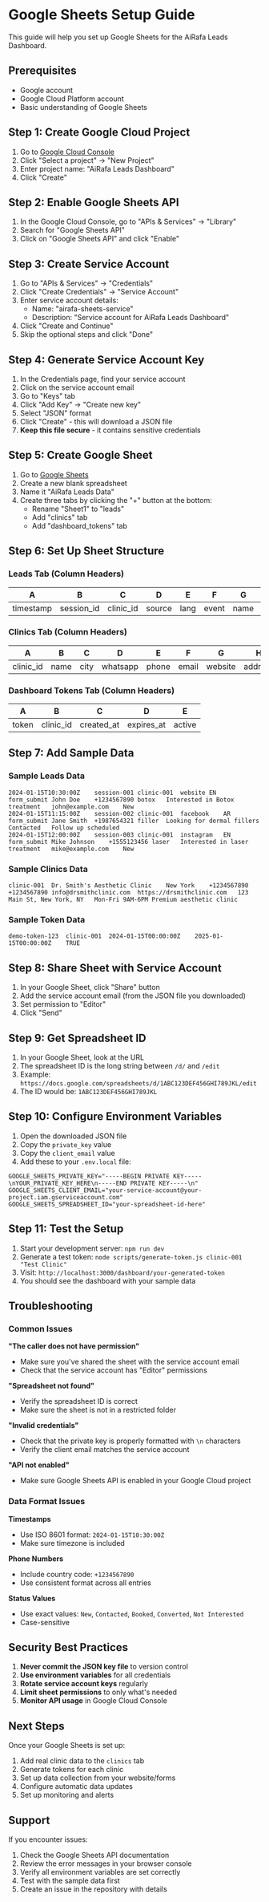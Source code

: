 # Google Sheets Setup Guide

This guide will help you set up Google Sheets for the AiRafa Leads Dashboard.

## Prerequisites

- Google account
- Google Cloud Platform account
- Basic understanding of Google Sheets

## Step 1: Create Google Cloud Project

1. Go to [Google Cloud Console](https://console.cloud.google.com/)
2. Click "Select a project" → "New Project"
3. Enter project name: "AiRafa Leads Dashboard"
4. Click "Create"

## Step 2: Enable Google Sheets API

1. In the Google Cloud Console, go to "APIs & Services" → "Library"
2. Search for "Google Sheets API"
3. Click on "Google Sheets API" and click "Enable"

## Step 3: Create Service Account

1. Go to "APIs & Services" → "Credentials"
2. Click "Create Credentials" → "Service Account"
3. Enter service account details:
   - Name: "airafa-sheets-service"
   - Description: "Service account for AiRafa Leads Dashboard"
4. Click "Create and Continue"
5. Skip the optional steps and click "Done"

## Step 4: Generate Service Account Key

1. In the Credentials page, find your service account
2. Click on the service account email
3. Go to "Keys" tab
4. Click "Add Key" → "Create new key"
5. Select "JSON" format
6. Click "Create" - this will download a JSON file
7. **Keep this file secure** - it contains sensitive credentials

## Step 5: Create Google Sheet

1. Go to [Google Sheets](https://sheets.google.com/)
2. Create a new blank spreadsheet
3. Name it "AiRafa Leads Data"
4. Create three tabs by clicking the "+" button at the bottom:
   - Rename "Sheet1" to "leads"
   - Add "clinics" tab
   - Add "dashboard_tokens" tab

## Step 6: Set Up Sheet Structure

### Leads Tab (Column Headers)
| A | B | C | D | E | F | G | H | I | J | K | L | M |
|---|---|---|---|---|---|---|---|---|---|---|---|---|
| timestamp | session_id | clinic_id | source | lang | event | name | phone | treatment_id | message | email | status | notes |

### Clinics Tab (Column Headers)
| A | B | C | D | E | F | G | H | I | J |
|---|---|---|---|---|---|---|---|---|---|
| clinic_id | name | city | whatsapp | phone | email | website | address | hours | notes |

### Dashboard Tokens Tab (Column Headers)
| A | B | C | D | E |
|---|---|---|---|---|
| token | clinic_id | created_at | expires_at | active |

## Step 7: Add Sample Data

### Sample Leads Data
```
2024-01-15T10:30:00Z	session-001	clinic-001	website	EN	form_submit	John Doe	+1234567890	botox	Interested in Botox treatment	john@example.com	New	
2024-01-15T11:15:00Z	session-002	clinic-001	facebook	AR	form_submit	Jane Smith	+1987654321	filler	Looking for dermal fillers		Contacted	Follow up scheduled
2024-01-15T12:00:00Z	session-003	clinic-001	instagram	EN	form_submit	Mike Johnson	+1555123456	laser	Interested in laser treatment	mike@example.com	New	
```

### Sample Clinics Data
```
clinic-001	Dr. Smith's Aesthetic Clinic	New York	+1234567890	+1234567890	info@drsmithclinic.com	https://drsmithclinic.com	123 Main St, New York, NY	Mon-Fri 9AM-6PM	Premium aesthetic clinic
```

### Sample Token Data
```
demo-token-123	clinic-001	2024-01-15T00:00:00Z	2025-01-15T00:00:00Z	TRUE
```

## Step 8: Share Sheet with Service Account

1. In your Google Sheet, click "Share" button
2. Add the service account email (from the JSON file you downloaded)
3. Set permission to "Editor"
4. Click "Send"

## Step 9: Get Spreadsheet ID

1. In your Google Sheet, look at the URL
2. The spreadsheet ID is the long string between `/d/` and `/edit`
3. Example: `https://docs.google.com/spreadsheets/d/1ABC123DEF456GHI789JKL/edit`
4. The ID would be: `1ABC123DEF456GHI789JKL`

## Step 10: Configure Environment Variables

1. Open the downloaded JSON file
2. Copy the `private_key` value
3. Copy the `client_email` value
4. Add these to your `.env.local` file:

```env
GOOGLE_SHEETS_PRIVATE_KEY="-----BEGIN PRIVATE KEY-----\nYOUR_PRIVATE_KEY_HERE\n-----END PRIVATE KEY-----\n"
GOOGLE_SHEETS_CLIENT_EMAIL="your-service-account@your-project.iam.gserviceaccount.com"
GOOGLE_SHEETS_SPREADSHEET_ID="your-spreadsheet-id-here"
```

## Step 11: Test the Setup

1. Start your development server: `npm run dev`
2. Generate a test token: `node scripts/generate-token.js clinic-001 "Test Clinic"`
3. Visit: `http://localhost:3000/dashboard/your-generated-token`
4. You should see the dashboard with your sample data

## Troubleshooting

### Common Issues

**"The caller does not have permission"**
- Make sure you've shared the sheet with the service account email
- Check that the service account has "Editor" permissions

**"Spreadsheet not found"**
- Verify the spreadsheet ID is correct
- Make sure the sheet is not in a restricted folder

**"Invalid credentials"**
- Check that the private key is properly formatted with `\n` characters
- Verify the client email matches the service account

**"API not enabled"**
- Make sure Google Sheets API is enabled in your Google Cloud project

### Data Format Issues

**Timestamps**
- Use ISO 8601 format: `2024-01-15T10:30:00Z`
- Make sure timezone is included

**Phone Numbers**
- Include country code: `+1234567890`
- Use consistent format across all entries

**Status Values**
- Use exact values: `New`, `Contacted`, `Booked`, `Converted`, `Not Interested`
- Case-sensitive

## Security Best Practices

1. **Never commit the JSON key file** to version control
2. **Use environment variables** for all credentials
3. **Rotate service account keys** regularly
4. **Limit sheet permissions** to only what's needed
5. **Monitor API usage** in Google Cloud Console

## Next Steps

Once your Google Sheets is set up:

1. Add real clinic data to the `clinics` tab
2. Generate tokens for each clinic
3. Set up data collection from your website/forms
4. Configure automatic data updates
5. Set up monitoring and alerts

## Support

If you encounter issues:

1. Check the Google Sheets API documentation
2. Review the error messages in your browser console
3. Verify all environment variables are set correctly
4. Test with the sample data first
5. Create an issue in the repository with details

